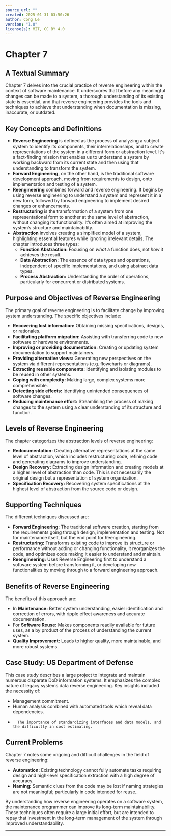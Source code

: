 ```yaml
---
source_url: ""
created: 2025-01-31 03:50:26
author: Cong Le
version: "1.0"
license(s): MIT, CC BY 4.0
---
```



# Chapter 7

## A Textual Summary

Chapter 7 delves into the crucial practice of reverse engineering within the context of software maintenance. It underscores that before any meaningful changes can be made to a system, a thorough understanding of its existing state is essential, and that reverse engineering provides the tools and techniques to achieve that understanding when documentation is missing, inaccurate, or outdated.

## Key Concepts and Definitions

*   **Reverse Engineering** is defined as the process of analyzing a subject system to identify its components, their interrelationships, and to create representations of the system in a different form or abstraction level. It's a fact-finding mission that enables us to understand a system by working backward from its current state and then using that understanding to transform the system.
*   **Forward Engineering,** on the other hand, is the traditional software development approach, moving from requirements to design, onto implementation and testing of a system.
*   **Reengineering** combines forward and reverse engineering. It begins by using reverse engineering to understand a system and represent it in a new form, followed by forward engineering to implement desired changes or enhancements.
*   **Restructuring** is the transformation of a system from one representational form to another at the same level of abstraction, without changing its functionality. It’s often aimed at improving the system’s structure and maintainability.
*   **Abstraction** involves creating a simplified model of a system, highlighting essential features while ignoring irrelevant details. The chapter introduces three types:
    *   **Function Abstraction:** Focusing on *what* a function does, not *how* it achieves the result.
    *   **Data Abstraction:** The essence of data types and operations, independent of specific implementations, and using abstract data types.
    *   **Process Abstraction:** Understanding the order of operations, particularly for concurrent or distributed systems.

## Purpose and Objectives of Reverse Engineering

The primary goal of reverse engineering is to facilitate change by improving system understanding. The specific objectives include:

*   **Recovering lost information:** Obtaining missing specifications, designs, or rationales.
*   **Facilitating platform migration:** Assisting with transferring code to new software or hardware environments.
*   **Improving or providing documentation:** Creating or updating system documentation to support maintainers.
*   **Providing alternative views:** Generating new perspectives on the system via different representations (e.g. flowcharts or diagrams).
*   **Extracting reusable components:** Identifying and isolating modules to be reused in other systems.
*   **Coping with complexity:** Making large, complex systems more comprehensible.
*   **Detecting side effects:** Identifying unintended consequences of software changes.
*   **Reducing maintenance effort:** Streamlining the process of making changes to the system using a clear understanding of its structure and function.

## Levels of Reverse Engineering

The chapter categorizes the abstraction levels of reverse engineering:

*   **Redocumentation:** Creating alternative representations at the same level of abstraction, which includes restructuring code, refining code and generating diagrams to improve understanding.
*   **Design Recovery:** Extracting design information and creating models at a higher level of abstraction than code. This is not necessarily the original design but a representation of system organization.
*    **Specification Recovery:** Recovering system specifications at the highest level of abstraction from the source code or design.

## Supporting Techniques

The different techniques discussed are:

*   **Forward Engineering:**  The traditional software creation, starting from the requirements going through design, implementation and testing. Not for maintenance itself, but the end point for Reengineering.
*   **Restructuring:** Transforms existing code to improve its structure or performance without adding or changing functionality, it reorganizes the code, and optimizes code making it easier to understand and maintain.
*   **Reengineering:** Uses Reverse Engineering first to understand a software system before transforming it, or developing new functionalities by moving through to a forward engineering approach.

## Benefits of Reverse Engineering

The benefits of this approach are:

*   In **Maintenance:**  Better system understanding, easier identification and correction of errors, with ripple effect awareness and accurate documentation.
*   For **Software Reuse:** Makes components readily available for future uses, as a by product of the process of understanding the current system.
*   **Quality Improvement:** Leads to higher quality, more maintainable, and more robust systems.

## Case Study: US Department of Defense

This case study describes a large project to integrate and maintain numerous disparate DoD information systems. It emphasizes the complex nature of legacy systems data reverse engineering. Key insights included the necessity of:
*   Management commitment.
*   Human analysis combined with automated tools which reveal data dependencies.
*       The importance of standardizing interfaces and data models, and the difficultly in cost estimating.

## Current Problems

Chapter 7 notes some ongoing and difficult challenges in the field of reverse engineering:

*   **Automation:** Existing technology cannot fully automate tasks requiring design and high-level specification extraction with a high degree of accuracy.
*   **Naming:** Semantic clues from the code may be lost if naming strategies are not meaningful; particularly in code intended for reuse..

By understanding how reverse engineering operates on a software system, the maintenance programmer can improve its long-term maintainability. These techniques often require a large initial effort, but are intended to repay that investment in the long-term management of the system through improved understandability.



---
